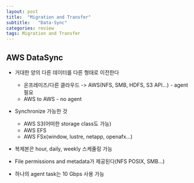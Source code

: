 ```yaml
---
layout: post
title:  "Migration and Transfer"
subtitle:   "Data-Sync"
categories: review
tags: Migration and Transfer
---
```


## AWS DataSync
- 거대한 양의 다른 데이터를 다른 형태로 이전한다
    - 온프레미즈/다른 클라우드 -> AWS(NFS, SMB, HDFS, S3 API...) - agent 필요
    - AWS to AWS - no agent

- Synchronize 가능한 것
    - AWS S3(어떠한 storage class도 가능)
    - AWS EFS
    - AWS FSx(window, lustre, netapp, openafx...)

- 복제본은 hour, daily, weekly 스케쥴링 가능
- File permissions and metadata가 제공된다(NFS POSIX, SMB...)
- 하나의 agent task는 10 Gbps 사용 가능